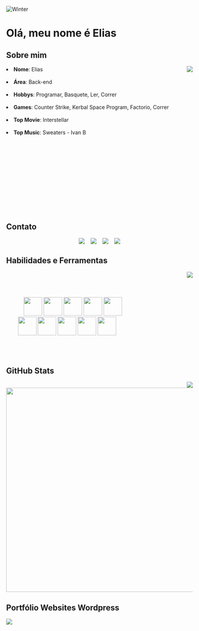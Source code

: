![Winter](https://i.redd.it/4vfjr9e1wuey.gif)

<h1> Olá, meu nome é Elias </h1>

<h2> Sobre mim </h2>









<div>
 <img src="https://i.pinimg.com/originals/0e/bb/9c/0ebb9c2d1a9af047ef120ff8bb606cc9.gif" align="right" />
</div>
<li><b>Nome</b>: Elias<br></li>
<br>
<li><b>Área</b>: Back-end</li>
<br>
<li><b>Hobbys</b>: Programar, Basquete, Ler, Correr</li>
<br>
<li><b>Games</b>: Counter Strike, Kerbal Space Program, Factorio, Correr</li>
<br>
<li><b>Top Movie</b>: Interstellar</li>
<br>
<li><b>Top Music</b>: Sweaters - Ivan B</li>
<br><br><br><br><br><br><br><br><br><br><br><br>



<h2> Contato </h2>

<div align="center">
 <a href="https://www.linkedin.com/in/elias-mathias-sand-243398234/"><img src="https://img.shields.io/badge/Linkedin-000?style=for-the-badge&logo=linkedin&logoColor=blue"></a>
 &nbsp;&nbsp;
 <a href="mailto:elias.coder1@gmail.com"><img src="https://img.shields.io/badge/Gmail-000?style=for-the-badge&logo=gmail"></a>
 &nbsp;&nbsp;
 <a href="https://www.instagram.com/estodante/"><img src="https://img.shields.io/badge/Instagram-000?style=for-the-badge&logo=instagram"></a>
 &nbsp;&nbsp;
 <a href="https://twitter.com/note_coder_"><img src="https://img.shields.io/badge/Twitter-000?style=for-the-badge&logo=twitter"></a>
</div>



<h2> Habilidades e Ferramentas</h2>

<div>
 <img src="https://i.pinimg.com/originals/39/3d/c6/393dc67bfedcfad62a1ae4c2dd83cbbd.gif" align="right" />
</div>
<div><br><br><br><br>
 &nbsp; &nbsp; &nbsp; &nbsp; &nbsp; &nbsp;
 <img src ="https://cdn.jsdelivr.net/gh/devicons/devicon/icons/java/java-original.svg" width=50px;>
 <img src ="https://cdn.jsdelivr.net/gh/devicons/devicon/icons/html5/html5-original.svg" width=50px;>
 <img src ="https://cdn.jsdelivr.net/gh/devicons/devicon/icons/css3/css3-original.svg" width=50px;>
 <img src ="https://cdn.jsdelivr.net/gh/devicons/devicon/icons/javascript/javascript-original.svg" width=50px;>
 <img src ="https://cdn.jsdelivr.net/gh/devicons/devicon/icons/python/python-original.svg" width=50px;>
 <br>
 &nbsp; &nbsp; &nbsp; &nbsp;
 <img src ="https://cdn.jsdelivr.net/gh/devicons/devicon/icons/c/c-original.svg" width=50px;>
 <img src ="https://cdn.jsdelivr.net/gh/devicons/devicon/icons/git/git-original.svg" width=50px;>
 <img src ="https://user-images.githubusercontent.com/3369400/139447912-e0f43f33-6d9f-45f8-be46-2df5bbc91289.png" width=50px;>
 <img src ="https://cdn.jsdelivr.net/gh/devicons/devicon/icons/vscode/vscode-original.svg" width=50px;>
 <img src ="https://cdn.jsdelivr.net/gh/devicons/devicon/icons/intellij/intellij-original.svg" width=50px;>
</div>
<br><br><br>

<h2> GitHub Stats </h2>

<img src="https://media.tenor.com/c6YiNkNxifgAAAAj/ghost.gif.gif" align="right">
<img src="https://github-readme-stats.vercel.app/api?username=EliasNote&theme=transparent&bg_color=000&border_color=ffffff&show_icons=true&icon_color=1246AB&title_color=1246AB&text_color=FFF" width=550px;>



<h2> Portfólio Websites Wordpress </h2>

<a href="https://eliassudan.com.br"><img src="https://img.shields.io/badge/Portfólio-100000?style=for-the-badge&logoColor=white"></a>
